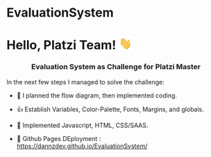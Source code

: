 # EvaluationSystem

# Hello, Platzi Team! <img src="https://github.com/dannzdev/dannzdev/blob/main/wave.gif" width="30px">
### <div align="center">Evaluation System as Challenge for Platzi Master
In the next few steps I managed to solve the challenge:
  

- 🔭 I planned the flow diagram, then implemented coding.

- 👍 Establish Variables, Color-Palette, Fonts, Margins, and globals.
  
- 👾 Implemented Javascript, HTML, CSS/SAAS.

- 👾 Github Pages DEployment : https://dannzdev.github.io/EvaluationSystem/
    
  

<br/>  
